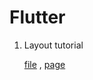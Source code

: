 # Flutter

1. Layout tutorial

   [file](layout_tutorial.dart) , [page](https://flutter.dev/docs/development/ui/layout/tutorial)

